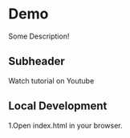 # Demo

Some Description!

## Subheader

Watch tutorial on Youtube

## Local Development

1.Open index.html in your browser.
